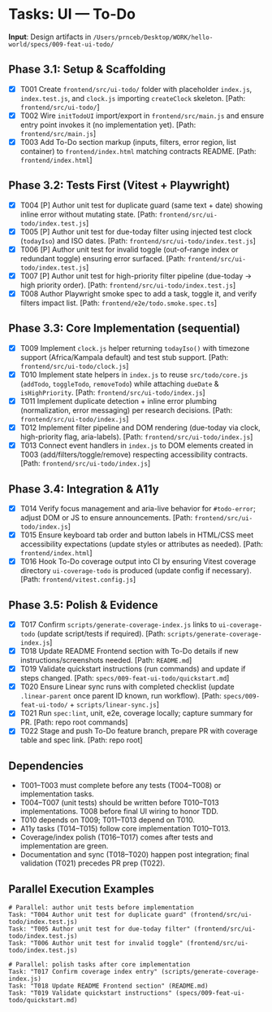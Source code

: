 # Tasks: UI — To-Do

**Input**: Design artifacts in `/Users/prnceb/Desktop/WORK/hello-world/specs/009-feat-ui-todo/`

## Phase 3.1: Setup & Scaffolding
- [x] T001 Create `frontend/src/ui-todo/` folder with placeholder `index.js`, `index.test.js`, and `clock.js` importing `createClock` skeleton. [Path: `frontend/src/ui-todo/`]
- [x] T002 Wire `initTodoUI` import/export in `frontend/src/main.js` and ensure entry point invokes it (no implementation yet). [Path: `frontend/src/main.js`]
- [x] T003 Add To-Do section markup (inputs, filters, error region, list container) to `frontend/index.html` matching contracts README. [Path: `frontend/index.html`]

## Phase 3.2: Tests First (Vitest + Playwright)
- [x] T004 [P] Author unit test for duplicate guard (same text + date) showing inline error without mutating state. [Path: `frontend/src/ui-todo/index.test.js`]
- [x] T005 [P] Author unit test for due-today filter using injected test clock (`todayIso`) and ISO dates. [Path: `frontend/src/ui-todo/index.test.js`]
- [x] T006 [P] Author unit test for invalid toggle (out-of-range index or redundant toggle) ensuring error surfaced. [Path: `frontend/src/ui-todo/index.test.js`]
- [x] T007 [P] Author unit test for high-priority filter pipeline (due-today → high priority order). [Path: `frontend/src/ui-todo/index.test.js`]
- [x] T008 Author Playwright smoke spec to add a task, toggle it, and verify filters impact list. [Path: `frontend/e2e/todo.smoke.spec.ts`]

## Phase 3.3: Core Implementation (sequential)
- [x] T009 Implement `clock.js` helper returning `todayIso()` with timezone support (Africa/Kampala default) and test stub support. [Path: `frontend/src/ui-todo/clock.js`]
- [x] T010 Implement state helpers in `index.js` to reuse `src/todo/core.js` (`addTodo`, `toggleTodo`, `removeTodo`) while attaching `dueDate` & `isHighPriority`. [Path: `frontend/src/ui-todo/index.js`]
- [x] T011 Implement duplicate detection + inline error plumbing (normalization, error messaging) per research decisions. [Path: `frontend/src/ui-todo/index.js`]
- [x] T012 Implement filter pipeline and DOM rendering (due-today via clock, high-priority flag, aria-labels). [Path: `frontend/src/ui-todo/index.js`]
- [x] T013 Connect event handlers in `index.js` to DOM elements created in T003 (add/filters/toggle/remove) respecting accessibility contracts. [Path: `frontend/src/ui-todo/index.js`]

## Phase 3.4: Integration & A11y
- [x] T014 Verify focus management and aria-live behavior for `#todo-error`; adjust DOM or JS to ensure announcements. [Path: `frontend/src/ui-todo/index.js`]
- [x] T015 Ensure keyboard tab order and button labels in HTML/CSS meet accessibility expectations (update styles or attributes as needed). [Path: `frontend/index.html`]
- [x] T016 Hook To-Do coverage output into CI by ensuring Vitest coverage directory `ui-coverage-todo` is produced (update config if necessary). [Path: `frontend/vitest.config.js`]

## Phase 3.5: Polish & Evidence
- [x] T017 Confirm `scripts/generate-coverage-index.js` links to `ui-coverage-todo` (update script/tests if required). [Path: `scripts/generate-coverage-index.js`]
- [x] T018 Update README Frontend section with To-Do details if new instructions/screenshots needed. [Path: `README.md`]
- [x] T019 Validate quickstart instructions (run commands) and update if steps changed. [Path: `specs/009-feat-ui-todo/quickstart.md`]
- [x] T020 Ensure Linear sync runs with completed checklist (update `.linear-parent` once parent ID known, run workflow). [Path: `specs/009-feat-ui-todo/` + `scripts/linear-sync.js`]
- [x] T021 Run `spec:lint`, unit, e2e, coverage locally; capture summary for PR. [Path: repo root commands]
- [x] T022 Stage and push To-Do feature branch, prepare PR with coverage table and spec link. [Path: repo root]

## Dependencies
- T001–T003 must complete before any tests (T004–T008) or implementation tasks.
- T004–T007 (unit tests) should be written before T010–T013 implementations. T008 before final UI wiring to honor TDD.
- T010 depends on T009; T011–T013 depend on T010.
- A11y tasks (T014–T015) follow core implementation T010–T013.
- Coverage/index polish (T016–T017) comes after tests and implementation are green.
- Documentation and sync (T018–T020) happen post integration; final validation (T021) precedes PR prep (T022).

## Parallel Execution Examples
```
# Parallel: author unit tests before implementation
Task: "T004 Author unit test for duplicate guard" (frontend/src/ui-todo/index.test.js)
Task: "T005 Author unit test for due-today filter" (frontend/src/ui-todo/index.test.js)
Task: "T006 Author unit test for invalid toggle" (frontend/src/ui-todo/index.test.js)

# Parallel: polish tasks after core implementation
Task: "T017 Confirm coverage index entry" (scripts/generate-coverage-index.js)
Task: "T018 Update README Frontend section" (README.md)
Task: "T019 Validate quickstart instructions" (specs/009-feat-ui-todo/quickstart.md)
```
